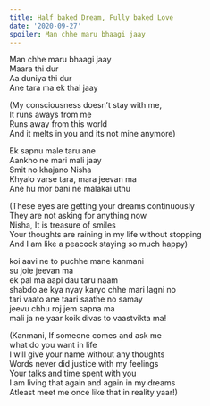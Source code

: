 ```yaml
---
title: Half baked Dream, Fully baked Love
date: '2020-09-27'
spoiler: Man chhe maru bhaagi jaay
---
```


Man chhe maru bhaagi jaay<br />
Maara thi dur<br />
Aa duniya thi dur<br />
Ane tara ma ek thai jaay<br />

(My consciousness doesn’t stay with me,<br />
It runs aways from me<br />
Runs away from this world<br />
And it melts in you and its not mine anymore)<br />

Ek sapnu male taru ane<br />
Aankho ne mari mali jaay<br />
Smit no khajano Nisha<br />
Khyalo varse tara, mara jeevan ma<br />
Ane hu mor bani ne malakai uthu<br />

(These eyes are getting your dreams continuously<br />
They are not asking for anything now<br />
Nisha, It is treasure of smiles<br />
Your thoughts are raining in my life without stopping<br />
And I am like a peacock staying so much happy)<br />

koi aavi ne to puchhe mane kanmani<br />
su joie jeevan ma<br />
ek pal ma aapi dau taru naam<br />
shabdo ae kya nyay karyo chhe mari lagni no<br />
tari vaato ane taari saathe no samay<br />
jeevu chhu roj jem sapna ma<br />
mali ja ne yaar koik divas to vaastvikta ma!<br />

(Kanmani, If someone comes and ask me<br />
what do you want in life<br />
I will give your name without any thoughts<br />
Words never did justice with my feelings<br />
Your talks and time spent with you<br />
I am living that again and again in my dreams<br />
Atleast meet me once like that in reality yaar!)<br />
